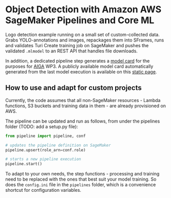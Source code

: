 # Object Detection with Amazon AWS SageMaker Pipelines and Core ML

Logo detection example running on a small set of custom-collected data. Grabs YOLO-annotations and images, repackages them into SFrames, runs and validates Turi Create training job on SageMaker and pushes the validated `.mlmodel` to an REST API that handles file downloads.

In addition, a dedicated pipeline step generates a [model card](https://modelcards.withgoogle.com/about) for the purposes for [AIGA](https://des.utu.fi/projects/aiga/) WP3. A publicly available model card automatically generated from the last model execution is available on this [static page](http://aigamodelcards.com.s3-website.eu-central-1.amazonaws.com/).

## How to use and adapt for custom projects

Currently, the code assumes that all non-SageMaker resources - Lambda functions, S3 buckets and training data in them - are already provisioned on AWS.

The pipeline can be updated and run as follows, from under the pipelines folder (TODO: add a setup.py file):

```python
from pipeline import pipeline, conf

# updates the pipeline definition on SageMaker
pipeline.upsert(role_arn=conf.role)

# starts a new pipeline execution
pipeline.start()
```

To adapt to your own needs, the step functions - processing and training need to be replaced with the ones that best suit your model training. So does the `config.ini` file in the `pipelines` folder, which is a convenience shortcut for configuration variables.
